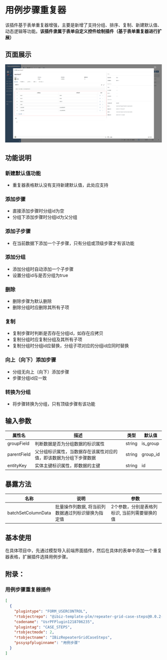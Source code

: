 # 用例步骤重复器

该插件基于表单重复器增强，主要是新增了支持分组、排序、复制、新建默认值、动态逻辑等功能。**该插件隶属于表单自定义控件绘制插件（基于表单重复器进行扩展）**


## 页面展示

![image](./public/assets/images/scene.png)


## 功能说明

### 新建默认值功能

- 重复器表格默认没有支持新建默认值，此处应支持

### 添加步骤

- 直接添加步骤时分组id为空
- 分组下添加步骤时分组id为父分组

### 添加子步骤

- 在当前数据下添加一个子步骤，只有分组或顶级步骤才有该功能

### 添加分组

- 添加分组时自动添加一个子步骤
- 设置分组id与是否分组为true

### 删除

- 删除步骤为默认删除
- 删除分组时应删除其所有子项

### 复制

- 复制步骤时判断是否存在分组id，如存在应拷贝
- 复制分组时应复制分组及其所有子项
- 复制分组时分组id应替换，分组子项对应的分组id应同时替换

### 向上（向下）添加步骤

- 分组无向上（向下）添加步骤
- 步骤分组id应一致

### 转换为分组

- 将步骤转换为分组，只有顶级步骤有该功能


##  输入参数

| 属性名      | 描述                                                         | 类型   | 默认值   |
| ----------- | ------------------------------------------------------------ | ------ | -------- |
| groupField  | 判断数据是否为分组数据的标识属性                             | string | is_group |
| parentField | 父分组标识属性，当数据存在该属性对应的值，即该数据为分组下步骤数据 | string | group_id |
| entityKey   | 实体主键标识属性，即数据的主键                               | string | id       |


## 暴露方法

| 名称              | 说明                                           | 参数                                               |
| -------------------- | ---------------------------------------------- | -------------------------------------------------- |
| batchSetColumnData   | 批量操作列数据, 将当前列数据通过列标识替换为指定值 | 2个参数，分别是表格列标识, 当前列需要替换的值          |


## 基本使用

在具体项目中，先通过模型导入前端界面插件，然后在具体的表单中添加一个重复器表格，扩展插件选择用例步骤。


## 附录：

### 用例步骤重复器插件

```json
[
  {
    "plugintype": "FORM_USERCONTROL",
    "rtobjectrepo": "@ibiz-template-plm/repeater-grid-case-steps@0.0.2-dev.69",
    "codename": "UsrPFPlugin1218706235",
    "plugintag": "CASE_STEPS",
    "rtobjectmode": 2,
    "rtobjectname": "IBizRepeaterGridCaseSteps",
    "pssyspfpluginname": "用例步骤"
  }
]
```

